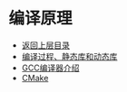 # 编译原理

* [返回上层目录](../cs-courses.md)
* [编译过程、静态库和动态库](compilation-process-and-link-library/compilation-process-and-link-library.md)
* [GCC编译器介绍](gcc-compiler-introduction/gcc-compiler-introduction.md)
* [CMake](cmake/cmake.md)

